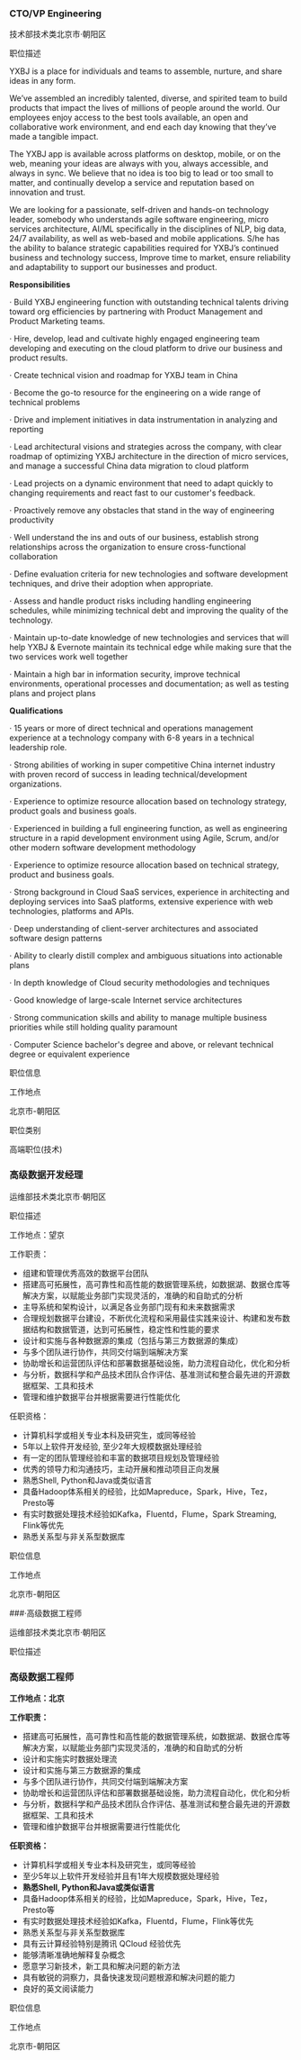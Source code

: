 ###	CTO/VP Engineering

技术部技术类北京市·朝阳区

职位描述





YXBJ is a place for individuals and teams to assemble, nurture, and share ideas in any form.

We’ve  assembled an incredibly talented, diverse, and spirited team to build  products that impact the lives of millions of people around the world.  Our employees enjoy access to the best tools available, an open and  collaborative work environment, and end each day knowing that they’ve  made a tangible impact.

The YXBJ app is available across platforms  on desktop, mobile, or on the web, meaning your ideas are always with  you, always accessible, and always in sync. We believe that no idea is  too big to lead or too small to matter, and continually develop a  service and reputation based on innovation and trust.

We are  looking for a passionate, self-driven and hands-on technology leader,  somebody who understands agile software engineering, micro services  architecture, AI/ML specifically in the disciplines of NLP, big data,  24/7 availability, as well as web-based and mobile applications. S/he  has the ability to balance strategic capabilities required for YXBJ’s  continued business and technology success, Improve time to market,  ensure reliability and adaptability to support our businesses and  product.



**Responsibilities**

·      Build  YXBJ engineering function with outstanding technical talents driving  toward org efficiencies by partnering with Product Management and  Product Marketing teams.

·      Hire, develop, lead and cultivate  highly engaged engineering team developing and executing on the cloud  platform to drive our business and product results.

·      Create technical vision and roadmap for YXBJ team in China

·      Become the go-to resource for the engineering on a wide range of technical problems

·      Drive and implement initiatives in data instrumentation in analyzing and reporting

·      Lead  architectural visions and strategies across the company, with clear  roadmap of optimizing YXBJ architecture in the direction of micro  services, and manage a successful China data migration to cloud platform

·      Lead  projects on a dynamic environment that need to adapt quickly to  changing requirements and react fast to our customer's feedback.

·      Proactively remove any obstacles that stand in the way of engineering productivity

·      Well  understand the ins and outs of our business, establish strong  relationships across the organization to ensure cross-functional  collaboration

·      Define evaluation criteria for new  technologies and software development techniques, and drive their  adoption when appropriate.

·      Assess and handle product risks  including handling engineering schedules, while minimizing technical  debt and improving the quality of the technology.

·      Maintain  up-to-date knowledge of new technologies and services that will help  YXBJ & Evernote maintain its technical edge while making sure that  the two services work well together

·      Maintain a high bar in  information security, improve technical environments, operational  processes and documentation; as well as testing plans and project plans

**Qualifications** 

·      15  years or more of direct technical and operations management experience  at a technology company with 6-8 years in a technical leadership role.

·      Strong  abilities of working in super competitive China internet industry with  proven record of success in leading technical/development organizations.

·      Experience to optimize resource allocation based on technology strategy, product goals and business goals.

·      Experienced  in building a full engineering function, as well as engineering  structure in a rapid development environment using Agile, Scrum, and/or  other modern software development methodology

·      Experience to optimize resource allocation based on technical strategy, product and business goals.

·      Strong  background in Cloud SaaS services, experience in architecting and  deploying services into SaaS platforms, extensive experience with web  technologies, platforms and APIs.

·      Deep understanding of client-server architectures and associated software design patterns

·      Ability to clearly distill complex and ambiguous situations into actionable plans

·      In depth knowledge of Cloud security methodologies and techniques

·      Good knowledge of large-scale Internet service architectures

·      Strong communication skills and ability to manage multiple business priorities while still holding quality paramount

·      Computer Science bachelor's degree and above, or relevant technical degree or equivalent experience



职位信息



工作地点

北京市-朝阳区

职位类别

高端职位(技术)



### 	高级数据开发经理

运维部技术类北京市·朝阳区

职位描述



工作地点：望京

工作职责：



- 组建和管理优秀高效的数据平台团队
- 搭建高可拓展性，高可靠性和高性能的数据管理系统，如数据湖、数据仓库等解决方案，以赋能业务部门实现灵活的，准确的和自助式的分析
- 主导系统和架构设计，以满足各业务部门现有和未来数据需求
- 合理规划数据平台建设，不断优化流程和采用最佳实践来设计、构建和发布数据结构和数据管道，达到可拓展性，稳定性和性能的要求
- 设计和实施与各种数据源的集成（包括与第三方数据源的集成）
- 与多个团队进行协作，共同交付端到端解决方案
- 协助增长和运营团队评估和部署数据基础设施，助力流程自动化，优化和分析
- 与分析，数据科学和产品技术团队合作评估、基准测试和整合最先进的开源数据框架、工具和技术
- 管理和维护数据平台并根据需要进行性能优化



任职资格：



- 计算机科学或相关专业本科及研究生，或同等经验   
- 5年以上软件开发经验, 至少2年大规模数据处理经验
- 有一定的团队管理经验和丰富的数据项目规划及管理经验
- 优秀的领导力和沟通技巧，主动开展和推动项目正向发展
- 熟悉Shell, Python和Java或类似语言
- 具备Hadoop体系相关的经验，比如Mapreduce，Spark，Hive，Tez，Presto等
- 有实时数据处理技术经验如Kafka，Fluentd，Flume，Spark Streaming, Flink等优先
- 熟悉关系型与非关系型数据库

职位信息



工作地点

北京市-朝阳区



###·高级数据工程师

运维部技术类北京市·朝阳区

职位描述



###	**高级数据工程师**

**工作地点：北京**

 

**工作职责：**

- 搭建高可拓展性，高可靠性和高性能的数据管理系统，如数据湖、数据仓库等解决方案，以赋能业务部门实现灵活的，准确的和自助式的分析
- 设计和实施实时数据处理流
- 设计和实施与第三方数据源的集成
- 与多个团队进行协作，共同交付端到端解决方案
- 协助增长和运营团队评估和部署数据基础设施，助力流程自动化，优化和分析
- 与分析，数据科学和产品技术团队合作评估、基准测试和整合最先进的开源数据框架、工具和技术
- 管理和维护数据平台并根据需要进行性能优化



**任职资格：**

- 计算机科学或相关专业本科及研究生，或同等经验
- 至少5年以上软件开发经验并且有1年大规模数据处理经验
- **熟悉Shell, Python和Java或类似语言**
- 具备Hadoop体系相关的经验，比如Mapreduce，Spark，Hive，Tez，Presto等
- 有实时数据处理技术经验如Kafka，Fluentd，Flume，Flink等优先
- 熟悉关系型与非关系型数据库
- 具有云计算经验特别是腾讯 QCloud 经验优先
- 能够清晰准确地解释复杂概念
- 愿意学习新技术，新工具和解决问题的新方法
- 具有敏锐的洞察力，具备快速发现问题根源和解决问题的能力
- 良好的英文阅读能力

职位信息



工作地点

北京市-朝阳区







